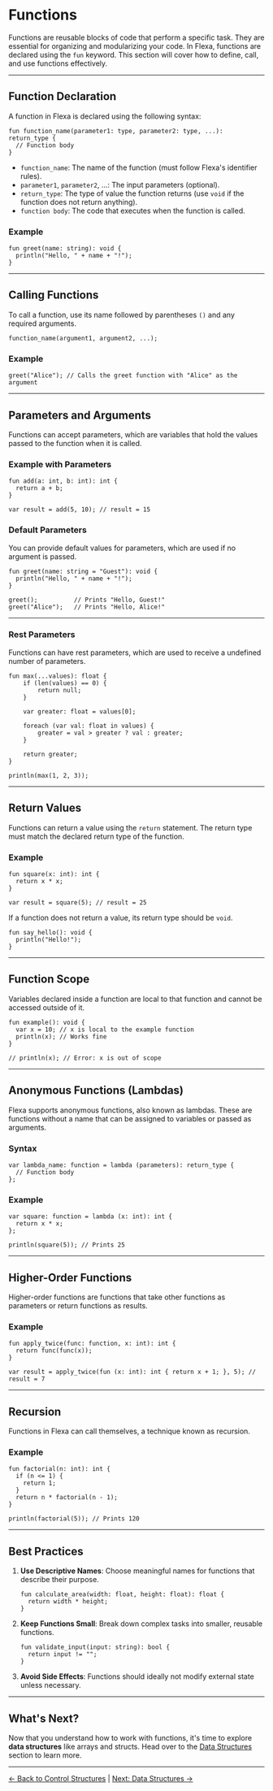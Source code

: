 # Functions

Functions are reusable blocks of code that perform a specific task. They are essential for organizing and modularizing your code. In Flexa, functions are declared using the `fun` keyword. This section will cover how to define, call, and use functions effectively.

---

## Function Declaration

A function in Flexa is declared using the following syntax:

```flexa
fun function_name(parameter1: type, parameter2: type, ...): return_type {
  // Function body
}
```

- `function_name`: The name of the function (must follow Flexa's identifier rules).
- `parameter1`, `parameter2`, ...: The input parameters (optional).
- `return_type`: The type of value the function returns (use `void` if the function does not return anything).
- `function body`: The code that executes when the function is called.

### Example
```flexa
fun greet(name: string): void {
  println("Hello, " + name + "!");
}
```

---

## Calling Functions

To call a function, use its name followed by parentheses `()` and any required arguments.

```flexa
function_name(argument1, argument2, ...);
```

### Example
```flexa
greet("Alice"); // Calls the greet function with "Alice" as the argument
```

---

## Parameters and Arguments

Functions can accept parameters, which are variables that hold the values passed to the function when it is called.

### Example with Parameters
```flexa
fun add(a: int, b: int): int {
  return a + b;
}

var result = add(5, 10); // result = 15
```

### Default Parameters
You can provide default values for parameters, which are used if no argument is passed.

```flexa
fun greet(name: string = "Guest"): void {
  println("Hello, " + name + "!");
}

greet();          // Prints "Hello, Guest!"
greet("Alice");   // Prints "Hello, Alice!"
```

---

### Rest Parameters
Functions can have rest parameters, which are used to receive a undefined number of parameters.

```flexa
fun max(...values): float {
	if (len(values) == 0) {
		return null;
	}
	
	var greater: float = values[0];
	
	foreach (var val: float in values) {
		greater = val > greater ? val : greater;
	}

	return greater;
}

println(max(1, 2, 3));
```

---

## Return Values

Functions can return a value using the `return` statement. The return type must match the declared return type of the function.

### Example
```flexa
fun square(x: int): int {
  return x * x;
}

var result = square(5); // result = 25
```

If a function does not return a value, its return type should be `void`.

```flexa
fun say_hello(): void {
  println("Hello!");
}
```

---

## Function Scope

Variables declared inside a function are local to that function and cannot be accessed outside of it.

```flexa
fun example(): void {
  var x = 10; // x is local to the example function
  println(x); // Works fine
}

// println(x); // Error: x is out of scope
```

---

## Anonymous Functions (Lambdas)

Flexa supports anonymous functions, also known as lambdas. These are functions without a name that can be assigned to variables or passed as arguments.

### Syntax
```flexa
var lambda_name: function = lambda (parameters): return_type {
  // Function body
};
```

### Example
```flexa
var square: function = lambda (x: int): int {
  return x * x;
};

println(square(5)); // Prints 25
```

---

## Higher-Order Functions

Higher-order functions are functions that take other functions as parameters or return functions as results.

### Example
```flexa
fun apply_twice(func: function, x: int): int {
  return func(func(x));
}

var result = apply_twice(fun (x: int): int { return x + 1; }, 5); // result = 7
```

---

## Recursion

Functions in Flexa can call themselves, a technique known as recursion.

### Example
```flexa
fun factorial(n: int): int {
  if (n <= 1) {
    return 1;
  }
  return n * factorial(n - 1);
}

println(factorial(5)); // Prints 120
```

---

## Best Practices

1. **Use Descriptive Names**: Choose meaningful names for functions that describe their purpose.
   ```flexa
   fun calculate_area(width: float, height: float): float {
     return width * height;
   }
   ```

2. **Keep Functions Small**: Break down complex tasks into smaller, reusable functions.
   ```flexa
   fun validate_input(input: string): bool {
     return input != "";
   }
   ```

3. **Avoid Side Effects**: Functions should ideally not modify external state unless necessary.

---

## What's Next?

Now that you understand how to work with functions, it's time to explore **data structures** like arrays and structs. Head over to the [Data Structures](data-structures) section to learn more.

---

[← Back to Control Structures](control-structures) | [Next: Data Structures →](data-structures)
